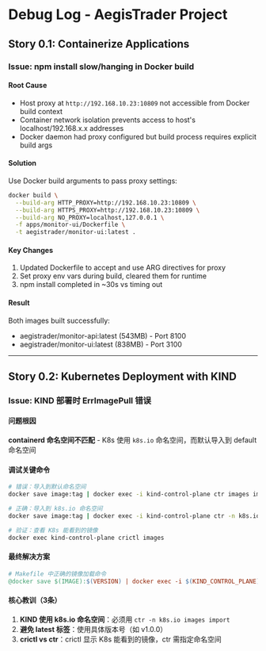 # Debug Log - AegisTrader Project

## Story 0.1: Containerize Applications

### Issue: npm install slow/hanging in Docker build

#### Root Cause
- Host proxy at `http://192.168.10.23:10809` not accessible from Docker build context
- Container network isolation prevents access to host's localhost/192.168.x.x addresses
- Docker daemon had proxy configured but build process requires explicit build args

#### Solution
Use Docker build arguments to pass proxy settings:
```bash
docker build \
  --build-arg HTTP_PROXY=http://192.168.10.23:10809 \
  --build-arg HTTPS_PROXY=http://192.168.10.23:10809 \
  --build-arg NO_PROXY=localhost,127.0.0.1 \
  -f apps/monitor-ui/Dockerfile \
  -t aegistrader/monitor-ui:latest .
```

#### Key Changes
1. Updated Dockerfile to accept and use ARG directives for proxy
2. Set proxy env vars during build, cleared them for runtime
3. npm install completed in ~30s vs timing out

#### Result
Both images built successfully:
- aegistrader/monitor-api:latest (543MB) - Port 8100
- aegistrader/monitor-ui:latest (838MB) - Port 3100

---

## Story 0.2: Kubernetes Deployment with KIND

### Issue: KIND 部署时 ErrImagePull 错误

#### 问题根因
**containerd 命名空间不匹配** - K8s 使用 `k8s.io` 命名空间，而默认导入到 default 命名空间

#### 调试关键命令
```bash
# 错误：导入到默认命名空间
docker save image:tag | docker exec -i kind-control-plane ctr images import -

# 正确：导入到 k8s.io 命名空间
docker save image:tag | docker exec -i kind-control-plane ctr -n k8s.io images import -

# 验证：查看 K8s 能看到的镜像
docker exec kind-control-plane crictl images
```

#### 最终解决方案
```makefile
# Makefile 中正确的镜像加载命令
@docker save $(IMAGE):$(VERSION) | docker exec -i $(KIND_CONTROL_PLANE) ctr -n k8s.io images import -
```

#### 核心教训（3条）
1. **KIND 使用 k8s.io 命名空间**：必须用 `ctr -n k8s.io images import`
2. **避免 latest 标签**：使用具体版本号（如 v1.0.0）
3. **crictl vs ctr**：crictl 显示 K8s 能看到的镜像，ctr 需指定命名空间

